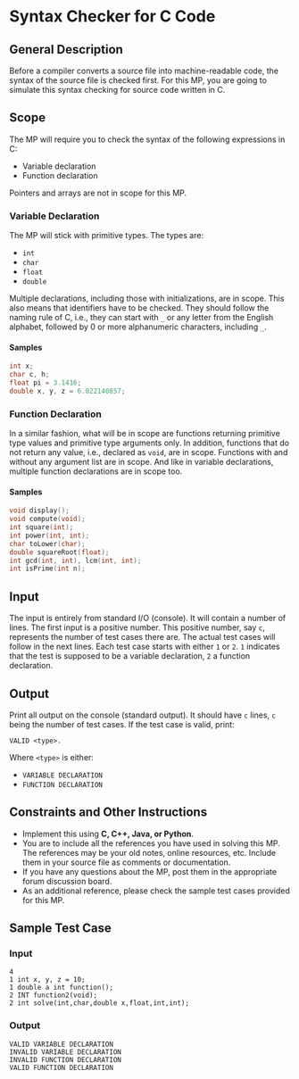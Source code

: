 # Syntax Checker for C Code

## General Description
Before a compiler converts a source file into machine-readable code, the syntax of the source file is checked first. For this MP, you are going to simulate this syntax checking for source code written in C.

## Scope
The MP will require you to check the syntax of the following expressions in C:
- Variable declaration
- Function declaration

Pointers and arrays are not in scope for this MP.

### Variable Declaration
The MP will stick with primitive types. The types are:
- `int`
- `char`
- `float`
- `double`

Multiple declarations, including those with initializations, are in scope. This also means that identifiers have to be checked. They should follow the naming rule of C, i.e., they can start with `_` or any letter from the English alphabet, followed by 0 or more alphanumeric characters, including `_`.

#### Samples
```c
int x;
char c, h;
float pi = 3.1416;
double x, y, z = 6.022140857;
```

### Function Declaration
In a similar fashion, what will be in scope are functions returning primitive type values and primitive type arguments only. In addition, functions that do not return any value, i.e., declared as `void`, are in scope. Functions with and without any argument list are in scope. And like in variable declarations, multiple function declarations are in scope too.

#### Samples
```c
void display();
void compute(void);
int square(int);
int power(int, int);
char toLower(char);
double squareRoot(float);
int gcd(int, int), lcm(int, int);
int isPrime(int n);
```

## Input
The input is entirely from standard I/O (console). It will contain a number of lines. The first input is a positive number. This positive number, say `c`, represents the number of test cases there are. The actual test cases will follow in the next lines. Each test case starts with either `1` or `2`. `1` indicates that the test is supposed to be a variable declaration, `2` a function declaration.

## Output
Print all output on the console (standard output). It should have `c` lines, `c` being the number of test cases. If the test case is valid, print:
```
VALID <type>.
```
Where `<type>` is either:
- `VARIABLE DECLARATION`
- `FUNCTION DECLARATION`

## Constraints and Other Instructions
- Implement this using **C, C++, Java, or Python**.
- You are to include all the references you have used in solving this MP. The references may be your old notes, online resources, etc. Include them in your source file as comments or documentation.
- If you have any questions about the MP, post them in the appropriate forum discussion board.
- As an additional reference, please check the sample test cases provided for this MP.

## Sample Test Case
### Input
```
4
1 int x, y, z = 10;
1 double a int function();
2 INT function2(void);
2 int solve(int,char,double x,float,int,int);
```

### Output
```
VALID VARIABLE DECLARATION
INVALID VARIABLE DECLARATION
INVALID FUNCTION DECLARATION
VALID FUNCTION DECLARATION
